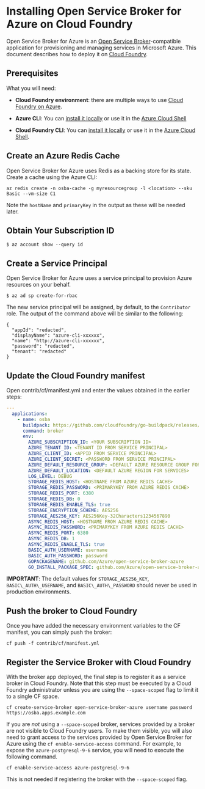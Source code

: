 # Installing Open Service Broker for Azure on Cloud Foundry

Open Service Broker for Azure is an [Open Service Broker](https://wwww.openservicebrokerapi.org)-compatible application for provisioning and managing services in Microsoft Azure. This document describes how to deploy it on [Cloud Foundry](https://cloudfoundry.org).

## Prerequisites

What you will need:

- **Cloud Foundry environment**: there are multiple ways to use [Cloud Foundry on Azure](https://docs.microsoft.com/en-us/azure/virtual-machines/linux/cloudfoundry-get-started).
- **Azure CLI**: You can [install it locally](https://docs.microsoft.com/en-us/cli/azure/install-azure-cli?view=azure-cli-latest) or use it in the [Azure Cloud Shell](https://docs.microsoft.com/en-us/azure/cloud-shell/overview?view=azure-cli-latest)

- **Cloud Foundry CLI**: You can [install it locally](https://docs.cloudfoundry.org/cf-cli/install-go-cli.html) or use it in the [Azure Cloud Shell](https://docs.microsoft.com/en-us/azure/cloud-shell/overview?view=azure-cli-latest).

## Create an Azure Redis Cache

Open Service Broker for Azure uses Redis as a backing store for its state. Create a cache using the Azure CLI:

```console
az redis create -n osba-cache -g myresourcegroup -l <location> --sku Basic --vm-size C1
```

Note the `hostName` and `primaryKey` in the output as these will be needed later.

## Obtain Your Subscription ID

```console
$ az account show --query id
```

## Create a Service Principal

Open Service Broker for Azure uses a service principal to provision Azure resources on your behalf.

```console
$ az ad sp create-for-rbac
```

The new service principal will be assigned, by default, to the `Contributor`
role. The output of the command above will be similar to the following:

```console
{
  "appId": "redacted",
  "displayName": "azure-cli-xxxxxx",
  "name": "http://azure-cli-xxxxxx",
  "password": "redacted",
  "tenant": "redacted"
}
```

## Update the Cloud Foundry manifest

Open contrib/cf/manifest.yml and enter the values obtained in the earlier steps:

```yaml
---
  applications:
    - name: osba
      buildpack: https://github.com/cloudfoundry/go-buildpack/releases/download/v1.8.13/go-buildpack-v1.8.13.zip
      command: broker 
      env:
        AZURE_SUBSCRIPTION_ID: <YOUR SUBSCRIPTION ID>
        AZURE_TENANT_ID: <TENANT ID FROM SERVICE PRINCIPAL>
        AZURE_CLIENT_ID: <APPID FROM SERVICE PRINCIPAL>
        AZURE_CLIENT_SECRET: <PASSWORD FROM SERVICE PRINCIPAL>
        AZURE_DEFAULT_RESOURCE_GROUP: <DEFAULT AZURE RESOURCE GROUP FOR SERVICES>
        AZURE_DEFAULT_LOCATION: <DEFAULT AZURE REGION FOR SERVICES>
        LOG_LEVEL: DEBUG
        STORAGE_REDIS_HOST: <HOSTNAME FROM AZURE REDIS CACHE>
        STORAGE_REDIS_PASSWORD: <PRIMARYKEY FROM AZURE REDIS CACHE>
        STORAGE_REDIS_PORT: 6380
        STORAGE_REDIS_DB: 0
        STORAGE_REDIS_ENABLE_TLS: true
        STORAGE_ENCRYPTION_SCHEME: AES256
        STORAGE_AES256_KEY: AES256Key-32Characters1234567890
        ASYNC_REDIS_HOST: <HOSTNAME FROM AZURE REDIS CACHE>
        ASYNC_REDIS_PASSWORD: <PRIMARYKEY FROM AZURE REDIS CACHE>
        ASYNC_REDIS_PORT: 6380
        ASYNC_REDIS_DB: 1
        ASYNC_REDIS_ENABLE_TLS: true
        BASIC_AUTH_USERNAME: username
        BASIC_AUTH_PASSWORD: password
        GOPACKAGENAME: github.com/Azure/open-service-broker-azure
        GO_INSTALL_PACKAGE_SPEC: github.com/Azure/open-service-broker-azure/cmd/broker
```

**IMPORTANT**: The default values for `STORAGE_AES256_KEY`, `BASIC\_AUTH\_USERNAME`, and `BASIC\_AUTH\_PASSWORD` should never be used in production environments.

## Push the broker to Cloud Foundry

Once you have added the necessary environment variables to the CF manifest, you can simply push the broker:

```console
cf push -f contrib/cf/manifest.yml
```

## Register the Service Broker with Cloud Foundry

With the broker app deployed, the final step is to register it as a service broker in Cloud Foundry. Note that this step must be executed by a Cloud Foundry administrator unless you are using the `--space-scoped` flag to limit it to a single CF space.

```console
cf create-service-broker open-service-broker-azure username password https://osba.apps.example.com
```

If you are *not* using a `--space-scoped` broker, services provided by a broker are not visible to Cloud Foundry users. To make them visible, you will also need to grant access to the services provided by Open Service Broker for Azure using the `cf enable-service-access` command. For example, to expose the `azure-postgresql-9-6` service, you will need to execute the following command. 

```console
cf enable-service-access azure-postgresql-9-6
```

This is not needed if registering the broker with the `--space-scoped` flag.
